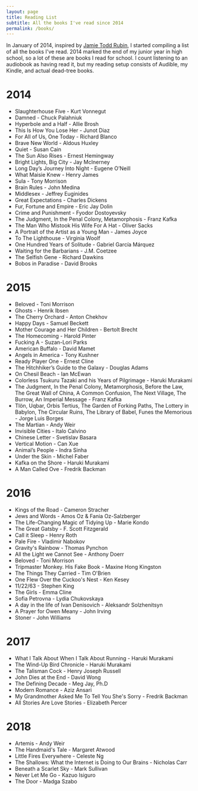```yaml
---
layout: page
title: Reading List
subtitle: All the books I've read since 2014
permalink: /books/
---
```


In January of 2014, inspired by [Jamie Todd Rubin](http://www.jamierubin.net), I started compiling a list of all the books I've read. 2014 marked the end of my junior year in high school, so a lot of these are books I read for school. I count listening to an audiobook as having read it, but my reading setup consists of Audible, my Kindle, and actual dead-tree books.

# 2014

- Slaughterhouse Five - Kurt Vonnegut
- Damned - Chuck Palahniuk
- Hyperbole and a Half - Allie Brosh
- This Is How You Lose Her - Junot Diaz
- For All of Us, One Today - Richard Blanco
- Brave New World - Aldous Huxley
- Quiet - Susan Cain
- The Sun Also Rises - Ernest Hemingway
- Bright Lights, Big City - Jay McInerney
- Long Day’s Journey Into Night - Eugene O’Neill
- What Maisie Knew - Henry James
- Sula - Tony Morrison
- Brain Rules - John Medina
- Middlesex - Jeffrey Euginides
- Great Expectations - Charles Dickens
- Fur, Fortune and Empire - Eric Jay Dolin
- Crime and Punishment - Fyodor Dostoyevsky
- The Judgment, In the Penal Colony, Metamorphosis - Franz Kafka
- The Man Who Mistook His Wife For A Hat - Oliver Sacks
- A Portrait of the Artist as a Young Man - James Joyce
- To The Lighthouse - Virginia Woolf
- One Hundred Years of Solitude - Gabriel García Márquez
- Waiting for the Barbarians - J.M. Coetzee
- The Selfish Gene - Richard Dawkins
- Bobos in Paradise - David Brooks

# 2015

- Beloved - Toni Morrison
- Ghosts - Henrik Ibsen
- The Cherry Orchard - Anton Chekhov
- Happy Days - Samuel Beckett
- Mother Courage and Her Children - Bertolt Brecht
- The Homecoming - Harold Pinter
- Fucking A - Suzan-Lori Parks
- American Buffalo - David Mamet
- Angels in America - Tony Kushner
- Ready Player One - Ernest Cline
- The Hitchhiker’s Guide to the Galaxy - Douglas Adams
- On Chesil Beach - Ian McEwan
- Colorless Tsukuru Tazaki and his Years of Pilgrimage - Haruki Murakami
- The Judgment, In the Penal Colony, Metamorphosis, Before the Law, The Great Wall of China, A Common Confusion, The Next Village, The Burrow, An Imperial Message - Franz Kafka
- Tlön, Uqbar, Orbis Tertius, The Garden of Forking Paths, The Lottery in Babylon, The Circular Ruins, The Library of Babel, Funes the Memorious - Jorge Luis Borges
- The Martian - Andy Weir
- Invisible Cities - Italo Calvino
- Chinese Letter - Svetislav Basara
- Vertical Motion - Can Xue
- Animal’s People - Indra Sinha
- Under the Skin - Michel Faber
- Kafka on the Shore - Haruki Murakami
- A Man Called Ove - Fredrik Backman

# 2016

- Kings of the Road - Cameron Stracher
- Jews and Words - Amos Oz & Fania Oz-Salzberger
- The Life-Changing Magic of Tidying Up - Marie Kondo
- The Great Gatsby - F. Scott Fitzgerald
- Call it Sleep - Henry Roth
- Pale Fire - Vladimir Nabokov
- Gravity's Rainbow - Thomas Pynchon
- All the Light we Cannot See - Anthony Doerr
- Beloved - Toni Morrison
- Tripmaster Monkey. His Fake Book - Maxine Hong Kingston
- The Things They Carried - Tim O'Brien
- One Flew Over the Cuckoo's Nest - Ken Kesey
- 11/22/63 - Stephen King
- The Girls - Emma Cline
- Sofia Petrovna - Lydia Chukovskaya
- A day in the life of Ivan Denisovich - Aleksandr Solzhenitsyn
- A Prayer for Owen Meany - John Irving
- Stoner - John Williams

# 2017

- What I Talk About When I Talk About Running - Haruki Murakami
- The Wind-Up Bird Chronicle - Haruki Murakami
- The Talisman Cock - Henry Joseph Russell
- John Dies at the End - David Wong
- The Defining Decade - Meg Jay, Ph.D
- Modern Romance - Aziz Ansari
- My Grandmother Asked Me To Tell You She's Sorry - Fredrik Backman
- All Stories Are Love Stories - Elizabeth Percer

# 2018

- Artemis - Andy Weir
- The Handmaid's Tale - Margaret Atwood
- Little Fires Everywhere - Celeste Ng
- The Shallows: What the Internet is Doing to Our Brains - Nicholas Carr
- Beneath a Scarlet Sky - Mark Sullivan
- Never Let Me Go - Kazuo Isiguro
- The Door - Madga Szabo
